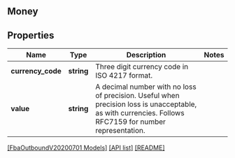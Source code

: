 ## Money

## Properties

Name | Type | Description | Notes
------------ | ------------- | ------------- | -------------
**currency_code** | **string** | Three digit currency code in ISO 4217 format. |
**value** | **string** | A decimal number with no loss of precision. Useful when precision loss is unacceptable, as with currencies. Follows RFC7159 for number representation. |

[[FbaOutboundV20200701 Models]](../) [[API list]](../../Api) [[README]](../../../README.md)

